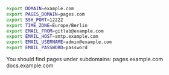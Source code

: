 ```bash
export DOMAIN=example.com
export PAGES_DOMAIN=pages.com
export SSH_PORT=12222
export TIME_ZONE=Europe/Berlin
export EMAIL_FROM=gitlab@example.com
export EMAIL_HOST=smtp.example.com
export EMAIL_USERNAME=admin@example.com
export EMAIL_PASSWORD=password
```

You should find pages under subdomains:
pages.example.com
docs.example.com